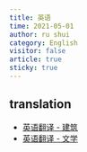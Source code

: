 ```yaml
---
title: 英语
time: 2021-05-01
author: ru shui
category: English
visitor: false
article: true
sticky: true
---
```


## translation
- [英语翻译 - 建筑](./1_1-writing-architecture.md)
- [英语翻译 - 文学](./1_2-translation-literary.md)